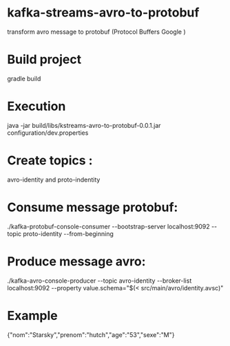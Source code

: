 # kafka-streams-avro-to-protobuf
transform avro message <identity> to protobuf <identity> (Protocol Buffers Google ) 
  
# Build project
gradle build

# Execution 
java -jar build/libs/kstreams-avro-to-protobuf-0.0.1.jar configuration/dev.properties

# Create topics :
avro-identity and proto-indentity

# Consume message protobuf:
./kafka-protobuf-console-consumer --bootstrap-server localhost:9092 --topic proto-identity --from-beginning

# Produce message avro:
./kafka-avro-console-producer --topic avro-identity --broker-list localhost:9092 --property value.schema="$(< src/main/avro/identity.avsc)"

# Example
{"nom":"Starsky","prenom":"hutch","age":"53","sexe":"M"}



